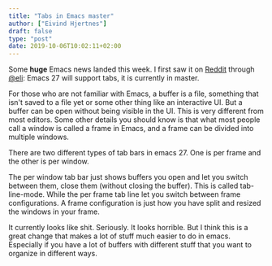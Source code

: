 ```yaml
---
title: "Tabs in Emacs master"
author: ["Eivind Hjertnes"]
draft: false
type: "post"
date: 2019-10-06T10:02:11+02:00
---
```


Some **huge** Emacs news landed this week. I first saw it on [Reddit](https://www.reddit.com/r/emacs/comments/dcryg1/tab%5Fsupport%5Flanded%5Fin%5Femacs%5Fmaster/) through [@eli](https://micro.blog/eli): Emacs 27 will support tabs, it is currently in master.

For those who are not familiar with Emacs, a buffer is a file, something that isn't saved to a file yet or some other thing like an interactive UI. But a buffer can be open without being visible in the UI. This is very different from most editors. Some other details you should know is that what most people call a window is called a frame in Emacs, and a frame can be divided into multiple windows.

There are two different types of tab bars in emacs 27. One is per frame and the other is per window.

The per window tab bar just shows buffers you open and let you switch between them, close them (without closing the buffer). This is called tab-line-mode. While the per frame tab line let you switch between frame configurations. A frame configuration is just how you have split and resized the windows in your frame.

It currently looks like shit. Seriously. It looks horrible. But I think this is a great change that makes a lot of stuff much easier to do in emacs. Especially if you have a lot of buffers with different stuff that you want to organize in different ways.
